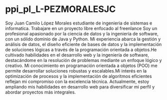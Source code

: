 # ppi_pl_L-PEZMORALESJC
Soy Juan Camilo López Morales estudiante de ingenieria de sistemas e informatica. 
Trabajare en un proyecto libre enfocado al freenlance
Soy un profesional apasionado por la ciencia de datos y la ingeniería de software, con un sólido dominio de Java y Python. Mi experiencia abarca la gestión y análisis de datos, el diseño eficiente de bases de datos y la implementación de soluciones lógicas a través de la programación orientada a objetos.He cultivado habilidades en el desarrollo web y la ingeniería de software, destacándome en la resolución de problemas mediante un enfoque lógico y creativo. Mi conocimiento en programación orientada a objetos (POO) me permite desarrollar soluciones robustas y escalables.Mi interés en la optimización de procesos y la implementación de algoritmos eficientes reflejan mi compromiso con la excelencia técnica. Actualmente, estoy ampliando mis habilidades en desarrollo web para diversificar mi perfil y abordar proyectos más integrales.
